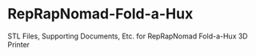 RepRapNomad-Fold-a-Hux
======================

STL Files, Supporting Documents, Etc. for RepRapNomad Fold-a-Hux 3D Printer